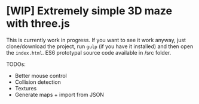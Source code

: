 # [WIP] Extremely simple 3D maze with three.js 

This is currently work in progress. If you want to see it work anyway, just clone/download the project, run ```gulp``` (if you have it installed) and then open the ```index.html```. ES6 prototypal source code available in /src folder.

TODOs:
  - Better mouse control
  - Collision detection
  - Textures
  - Generate maps + import from JSON
